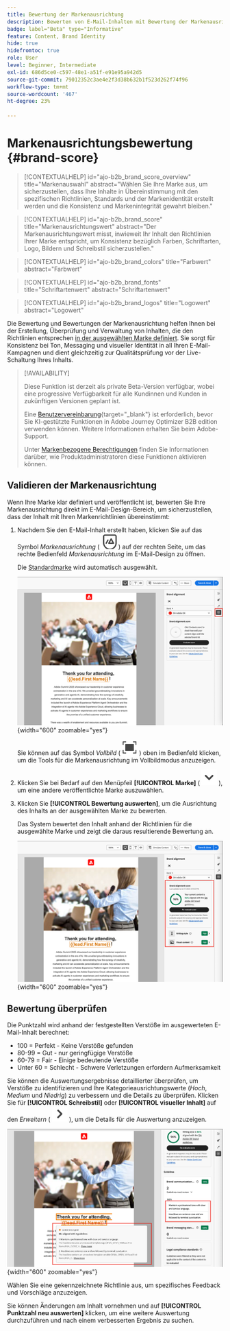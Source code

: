 ```yaml
---
title: Bewertung der Markenausrichtung
description: Bewerten von E-Mail-Inhalten mit Bewertung der Markenausrichtung - Validieren Sie Farben, Schriftarten, Logos und den Schreibstil anhand der Markenrichtlinien in Journey Optimizer B2B edition.
badge: label="Beta" type="Informative"
feature: Content, Brand Identity
hide: true
hidefromtoc: true
role: User
level: Beginner, Intermediate
exl-id: 686d5ce0-c597-48e1-a51f-e91e95a942d5
source-git-commit: 79012352c3ae4e2f3d38b632b1f523d262f74f96
workflow-type: tm+mt
source-wordcount: '467'
ht-degree: 23%

---
```


# Markenausrichtungsbewertung {#brand-score}

>[!CONTEXTUALHELP]
>id="ajo-b2b_brand_score_overview"
>title="Markenauswahl"
>abstract="Wählen Sie Ihre Marke aus, um sicherzustellen, dass Ihre Inhalte in Übereinstimmung mit den spezifischen Richtlinien, Standards und der Markenidentität erstellt werden und die Konsistenz und Markenintegrität gewahrt bleiben."

>[!CONTEXTUALHELP]
>id="ajo-b2b_brand_score"
>title="Markenausrichtungswert"
>abstract="Der Markenausrichtungswert misst, inwieweit Ihr Inhalt den Richtlinien Ihrer Marke entspricht, um Konsistenz bezüglich Farben, Schriftarten, Logo, Bildern und Schreibstil sicherzustellen."

>[!CONTEXTUALHELP]
>id="ajo-b2b_brand_colors"
>title="Farbwert"
>abstract="Farbwert"

>[!CONTEXTUALHELP]
>id="ajo-b2b_brand_fonts"
>title="Schriftartenwert"
>abstract="Schriftartenwert"

>[!CONTEXTUALHELP]
>id="ajo-b2b_brand_logos"
>title="Logowert"
>abstract="Logowert"

Die Bewertung und Bewertungen der Markenausrichtung helfen Ihnen bei der Erstellung, Überprüfung und Verwaltung von Inhalten, die den Richtlinien entsprechen [in der ausgewählten Marke definiert](./brands-manage-create.md#brand-definitions). Sie sorgt für Konsistenz bei Ton, Messaging und visueller Identität in all Ihren E-Mail-Kampagnen und dient gleichzeitig zur Qualitätsprüfung vor der Live-Schaltung Ihres Inhalts.

>[!AVAILABILITY]
>
>Diese Funktion ist derzeit als private Beta-Version verfügbar, wobei eine progressive Verfügbarkeit für alle Kundinnen und Kunden in zukünftigen Versionen geplant ist.
>
>Eine [Benutzervereinbarung](https://www.adobe.com/legal/licenses-terms/adobe-dx-gen-ai-user-guidelines.html){target="_blank"} ist erforderlich, bevor Sie KI-gestützte Funktionen in Adobe Journey Optimizer B2B edition verwenden können. Weitere Informationen erhalten Sie beim Adobe-Support.
>
>Unter [Markenbezogene Berechtigungen](./brands-overview.md#brand-related-permissions) finden Sie Informationen darüber, wie Produktadministratoren diese Funktionen aktivieren können.

## Validieren der Markenausrichtung

Wenn Ihre Marke klar definiert und veröffentlicht ist, bewerten Sie Ihre Markenausrichtung direkt im E-Mail-Design-Bereich, um sicherzustellen, dass der Inhalt mit Ihren Markenrichtlinien übereinstimmt:

1. Nachdem Sie den E-Mail-Inhalt erstellt haben, klicken Sie auf das Symbol _Markenausrichtung_ ( ![Markenausrichtungssymbol](../assets/do-not-localize/icon-brand-compliance.svg) ) auf der rechten Seite, um das rechte Bedienfeld _Markenausrichtung_ im E-Mail-Design zu öffnen.

   Die [Standardmarke](./brands-manage-create.md#default-brand) wird automatisch ausgewählt.

   ![Zugriff auf die Tools zur Markenausrichtung](./assets/brands-alignment-sidebar.png){width="600" zoomable="yes"}

   Sie können auf das Symbol _Vollbild_ ( ![Vollbildsymbol](../assets/do-not-localize/icon-full-screen.svg) ) oben im Bedienfeld klicken, um die Tools für die Markenausrichtung im Vollbildmodus anzuzeigen.

1. Klicken Sie bei Bedarf auf den Menüpfeil **[!UICONTROL Marke]** ( ![Nach-unten-](../assets/do-not-localize/icon-down-menu.svg) ), um eine andere veröffentlichte Marke auszuwählen.

1. Klicken Sie **[!UICONTROL Bewertung auswerten]**, um die Ausrichtung des Inhalts an der ausgewählten Marke zu bewerten.

   Das System bewertet den Inhalt anhand der Richtlinien für die ausgewählte Marke und zeigt die daraus resultierende Bewertung an.

   ![Bewertung der Markenausrichtung](./assets/brands-alignment-evaluation.png){width="600" zoomable="yes"}

## Bewertung überprüfen

Die Punktzahl wird anhand der festgestellten Verstöße im ausgewerteten E-Mail-Inhalt berechnet:

* 100 = Perfekt - Keine Verstöße gefunden
* 80-99 = Gut - nur geringfügige Verstöße
* 60-79 = Fair - Einige bedeutende Verstöße
* Unter 60 = Schlecht - Schwere Verletzungen erfordern Aufmerksamkeit

Sie können die Auswertungsergebnisse detaillierter überprüfen, um Verstöße zu identifizieren und Ihre Kategorieausrichtungswerte (_Hoch_, _Medium_ und _Niedrig_) zu verbessern und die Details zu überprüfen. Klicken Sie für **[!UICONTROL Schreibstil]** oder **[!UICONTROL visueller Inhalt]** auf den _Erweitern_ ( ![Erweiterungspfeil](../assets/do-not-localize/icon-expand-right.svg) ), um die Details für die Auswertung anzuzeigen.

![Details zur Markenausrichtung](./assets/brands-alignment-evaluation-details.png){width="600" zoomable="yes"}

Wählen Sie eine gekennzeichnete Richtlinie aus, um spezifisches Feedback und Vorschläge anzuzeigen.

Sie können Änderungen am Inhalt vornehmen und auf **[!UICONTROL Punktzahl neu auswerten]** klicken, um eine weitere Auswertung durchzuführen und nach einem verbesserten Ergebnis zu suchen.
